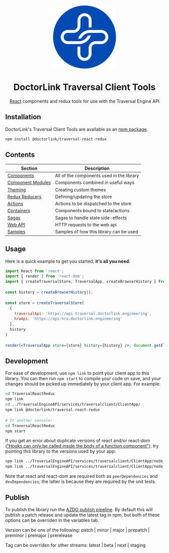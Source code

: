 <p align="center">
  <a href="https://www.doctorlink.com/" rel="noopener" target="_blank"><img width="200" src="/static/logo.png" alt="Doctorlink Design System"></a></p>
</p>

<h1 align="center">DoctorLink Traversal Client Tools</h1>

<div align="center">

[React](http://facebook.github.io/react/) components and redux tools for use with the Traversal Engine API

</div>

## Installation

DoctorLink's Traversal Client Tools are available as an [npm package](https://www.npmjs.com/package/@doctorlink/traversal-react-redux).

```sh
npm install @doctorlink/traversal-react-redux
```

## Contents

|Section                                     |Description                              |
|--------------------------------------------|-----------------------------------------|
|[Components](src/Components)                |All of the components used in the library|
|[Component Modules](src/ComponentModules)   |Components combined in useful ways       |
|[Theming](src/Theme)                        |Creating custom themes                   |
|[Redux Reducers](src/Reducers)              |Defining/updating the store              |
|[Actions](src/Actions)                      |Actions to be dispatched to the store    |
|[Containers](src/Containers)                |Components bound to state/actions        |
|[Sagas](src/Sagas)                          |Sagas to handle state side-effects       |
|[Web API](src/WebApi)                       |HTTP requests to the web api             |
|[Samples](samples)                          |Samples of how this library can be used  |


## Usage

Here is a quick example to get you started, **it's all you need**:

```jsx
import React from 'react';
import { render } from 'react-dom';
import { createTraversalStore, TraversalApp, createBrowserHistory } from '@doctorlink/traversal-react-redux';

const history = createBrowserHistory();

const store = createTraversalStore(
  {
    traversalApi: 'https://api-traversal.doctorlink.engineering',
    hraApi: 'https://api-hra.doctorlink.engineering'
  },
  history
)

render(<TraversalApp store={store} history={history} />, document.getElementById('root'));
```

## Development

For ease of development, use `npm link` to point your client app to this library. You can then run `npm start` to compile your code on save, and your changes should be picked up immediately by your client app. For example:

```bash
cd TraversalReactRedux
npm link
cd ../TraversalEngineAPI/services/traversalclient/ClientApp/
npm link @doctorlink/traversal-react-redux

# In another console:
cd TraversalReactRedux
npm start
```

If you get an error about duplicate versions of react and/or react-dom (["Hooks can only be called inside the body of a function component"](https://reactjs.org/warnings/invalid-hook-call-warning.html#duplicate-react)), try pointing this library to the versions used by your app:

```bash
npm link ../TraversalEngineAPI/services/traversalclient/ClientApp/node_modules/react
npm link ../TraversalEngineAPI/services/traversalclient/ClientApp/node_modules/react-dom
```

Note that react and react-dom are required both as `peerDependencies` and `devDependencies`; the latter is because they are required by the unit tests.

## Publish

To publish the library run the [AZDO publish pipeline](https://www.npmjs.com/package/@doctorlink/traversal-react-redux). By default this will publish a patch release and update the latest tag in npm, but both of these options can be overriden in the variables tab.

Version can be one of the following:
  patch | minor | major | prepatch | preminor | premajor | prerelease

Tag can be overriden for other streams:
  latest | beta | next | staging